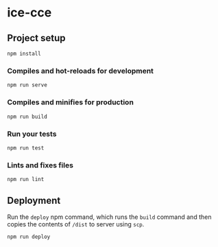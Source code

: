 # ice-cce

## Project setup
```
npm install
```

### Compiles and hot-reloads for development
```
npm run serve
```

### Compiles and minifies for production
```
npm run build
```

### Run your tests
```
npm run test
```

### Lints and fixes files
```
npm run lint
```

## Deployment

Run the `deploy` npm command, which runs the `build` command and then copies the contents of `/dist` to server using `scp`.

```
npm run deploy
```

